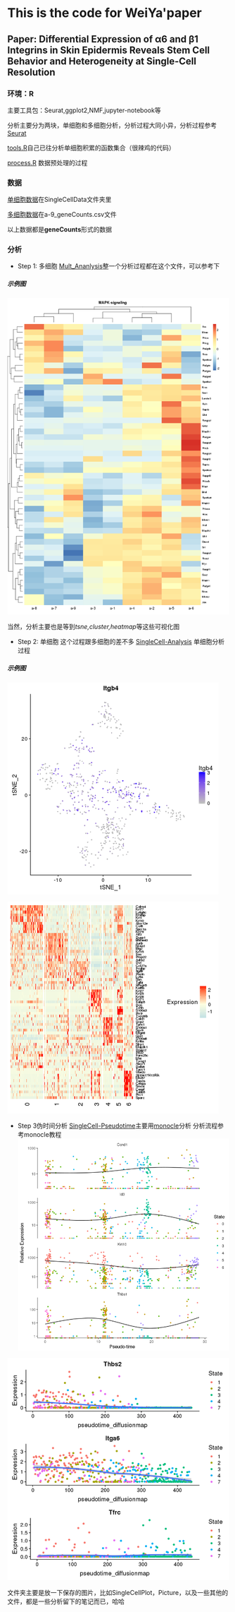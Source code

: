 # This is the code for WeiYa'paper

## Paper: Differential Expression of α6 and β1 Integrins in Skin Epidermis Reveals Stem Cell Behavior and Heterogeneity at Single-Cell Resolution

### 环境：R
主要工具包：Seurat,ggplot2,NMF,jupyter-notebook等

分析主要分为两块，单细胞和多细胞分析，分析过程大同小异，分析过程参考[Seurat](https://satijalab.org/seurat/)

[tools.R](./tools.R)自己已往分析单细胞积累的函数集合（很辣鸡的代码）

[process.R](./process.R) 数据预处理的过程


### 数据
[单细胞数据](./SingleCellData)在SingleCellData文件夹里

[多细胞数据](./a-9_geneCounts.csv)在a-9_geneCounts.csv文件

以上数据都是**geneCounts**形式的数据


### 分析

* Step 1: 多细胞
[Mult_Ananlysis](./Mult_Ananlysis.ipynb)整一个分析过程都在这个文件，可以参考下

##### 示例图
![heatmap](./Picture/MAPK-signaling.png)

当然，分析主要也是等到*tsne,cluster,heatmap*等这些可视化图


* Step 2: 单细胞
这个过程跟多细胞的差不多
[SingleCell-Analysis](./SingleCell-Analysis.ipynb) 单细胞分析过程

##### 示例图
![tsne](./SingleCellPlot/Total-FeaturePlot-Itgb4.png)

![heatmap](./SingleCellPlot/Total-heatmap.png)

* Step 3伪时间分析
[SingleCell-Pseudotime](./SingleCell-Pseudotime.ipynb)主要用[monocle](https://cole-trapnell-lab.github.io/monocle-release/)分析
分析流程参考monocle教程
![demo1](./ps-1.png)

![demo2](./ps-2.png)

文件夹主要是放一下保存的图片，比如SingleCellPlot，Picture，以及一些其他的文件，都是一些分析留下的笔记而已，哈哈




